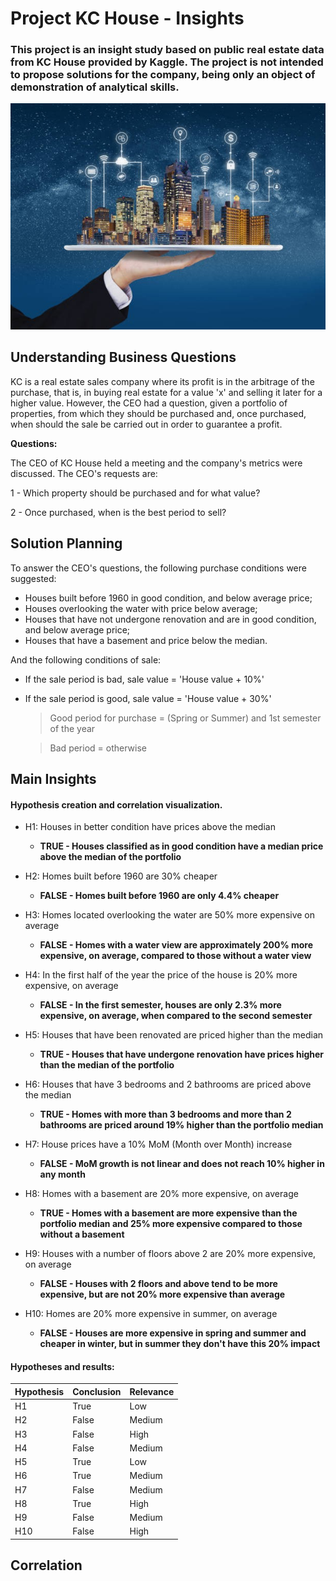 # Project KC House - Insights

### This project is an insight study based on public real estate data from KC House provided by Kaggle. The project is not intended to propose solutions for the company, being only an object of demonstration of analytical skills.

<p align="center">
  <img src="images/wall.jfif"/>
</p>

## Understanding Business Questions 
KC is a real estate sales company where its profit is in the arbitrage of the purchase, that is, 
in buying real estate for a value 'x' and selling it later for a higher value. However, the CEO had 
a question, given a portfolio of properties, from which they should be purchased and, once purchased, 
when should the sale be carried out in order to guarantee a profit. 

**Questions:**

The CEO of KC House held a meeting and the company's metrics were discussed. The CEO's requests are:

1 - Which property should be purchased and for what value?

2 - Once purchased, when is the best period to sell?


## Solution Planning

To answer the CEO's questions, the following purchase conditions were suggested:
- Houses built before 1960 in good condition, and below average price;
- Houses overlooking the water with price below average;
- Houses that have not undergone renovation and are in good condition, and below average price;
- Houses that have a basement and price below the median.

And the following conditions of sale:
- If the sale period is bad, sale value = 'House value + 10%'
- If the sale period is good, sale value = 'House value + 30%'
     > Good period for purchase = (Spring or Summer) and 1st semester of the year

     > Bad period = otherwise

## Main Insights

#### Hypothesis creation and correlation visualization.

- H1: Houses in better condition have prices above the median
  - **TRUE - Houses classified as in good condition have a median price above the median of the portfolio**

- H2: Homes built before 1960 are 30% cheaper
  - **FALSE - Homes built before 1960 are only 4.4% cheaper**
  
- H3: Homes located overlooking the water are 50% more expensive on average
  - **FALSE - Homes with a water view are approximately 200% more expensive, on average, compared to those without a water view**
  
- H4: In the first half of the year the price of the house is 20% more expensive, on average
  - **FALSE - In the first semester, houses are only 2.3% more expensive, on average, when compared to the second semester**

- H5: Houses that have been renovated are priced higher than the median
  - **TRUE - Houses that have undergone renovation have prices higher than the median of the portfolio**

- H6: Houses that have 3 bedrooms and 2 bathrooms are priced above the median
  - **TRUE - Homes with more than 3 bedrooms and more than 2 bathrooms are priced around 19% higher than the portfolio median**

- H7: House prices have a 10% MoM (Month over Month) increase
  - **FALSE - MoM growth is not linear and does not reach 10% higher in any month**

- H8: Homes with a basement are 20% more expensive, on average
  - **TRUE - Homes with a basement are more expensive than the portfolio median and 25% more expensive compared to those without a basement**

- H9: Houses with a number of floors above 2 are 20% more expensive, on average
  - **FALSE - Houses with 2 floors and above tend to be more expensive, but are not 20% more expensive than average**

- H10: Homes are 20% more expensive in summer, on average
  - **FALSE - Houses are more expensive in spring and summer and cheaper in winter, but in summer they don't have this 20% impact**



#### Hypotheses and results:

|Hypothesis  |  Conclusion  |  Relevance|
|----------- | ----------- | ------------|
|H1          | True       | Low |
|H2          | False       | Medium |
|H3          | False  | High |
|H4          | False  | Medium |
|H5          | True  | Low |
|H6          | True  | Medium |
|H7          | False  | Medium |
|H8          | True  | High |
|H9          | False  | Medium |
|H10         | False  | High |


## Correlation

